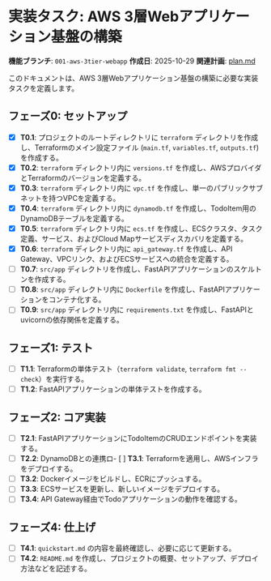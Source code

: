 # 実装タスク: AWS 3層Webアプリケーション基盤の構築

**機能ブランチ**: `001-aws-3tier-webapp`
**作成日**: 2025-10-29
**関連計画**: [plan.md](./plan.md)

このドキュメントは、AWS 3層Webアプリケーション基盤の構築に必要な実装タスクを定義します。

## フェーズ0: セットアップ

- [X] **T0.1**: プロジェクトのルートディレクトリに `terraform` ディレクトリを作成し、Terraformのメイン設定ファイル (`main.tf`, `variables.tf`, `outputs.tf`) を作成する。
- [X] **T0.2**: `terraform` ディレクトリ内に `versions.tf` を作成し、AWSプロバイダとTerraformのバージョンを定義する。
- [X] **T0.3**: `terraform` ディレクトリ内に `vpc.tf` を作成し、単一のパブリックサブネットを持つVPCを定義する。
- [X] **T0.4**: `terraform` ディレクトリ内に `dynamodb.tf` を作成し、TodoItem用のDynamoDBテーブルを定義する。
- [X] **T0.5**: `terraform` ディレクトリ内に `ecs.tf` を作成し、ECSクラスタ、タスク定義、サービス、およびCloud Mapサービスディスカバリを定義する。
- [X] **T0.6**: `terraform` ディレクトリ内に `api_gateway.tf` を作成し、API Gateway、VPCリンク、およびECSサービスへの統合を定義する。
- [ ] **T0.7**: `src/app` ディレクトリを作成し、FastAPIアプリケーションのスケルトンを作成する。
- [ ] **T0.8**: `src/app` ディレクトリ内に `Dockerfile` を作成し、FastAPIアプリケーションをコンテナ化する。
- [ ] **T0.9**: `src/app` ディレクトリ内に `requirements.txt` を作成し、FastAPIとuvicornの依存関係を定義する。

## フェーズ1: テスト

- [ ] **T1.1**: Terraformの単体テスト（`terraform validate`, `terraform fmt --check`）を実行する。
- [ ] **T1.2**: FastAPIアプリケーションの単体テストを作成する。

## フェーズ2: コア実装

- [ ] **T2.1**: FastAPIアプリケーションにTodoItemのCRUDエンドポイントを実装する。
- [ ] **T2.2**: DynamoDBとの連携ロ- [ ] **T3.1**: Terraformを適用し、AWSインフラをデプロイする。
- [ ] **T3.2**: Dockerイメージをビルドし、ECRにプッシュする。
- [ ] **T3.3**: ECSサービスを更新し、新しいイメージをデプロイする。
- [ ] **T3.4**: API Gateway経由でTodoアプリケーションの動作を確認する。

## フェーズ4: 仕上げ

- [ ] **T4.1**: `quickstart.md` の内容を最終確認し、必要に応じて更新する。
- [ ] **T4.2**: `README.md` を作成し、プロジェクトの概要、セットアップ、デプロイ方法などを記述する。
